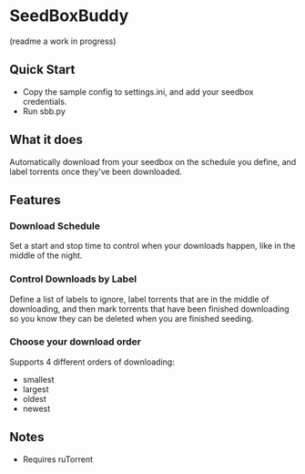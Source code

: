 # SeedBoxBuddy
(readme a work in progress)

## Quick Start
- Copy the sample config to settings.ini, and add your seedbox credentials.
- Run sbb.py

## What it does
Automatically download from your seedbox on the schedule you define, and label torrents once they've been downloaded.

## Features
### Download Schedule
Set a start and stop time to control when your downloads happen, like in the middle of the night.
### Control Downloads by Label
Define a list of labels to ignore, label torrents that are in the middle of downloading, and then mark torrents that have been finished downloading so you know they can be deleted when you are finished seeding.
### Choose your download order
Supports 4 different orders of downloading:
- smallest
- largest
- oldest
- newest
## Notes
- Requires ruTorrent
